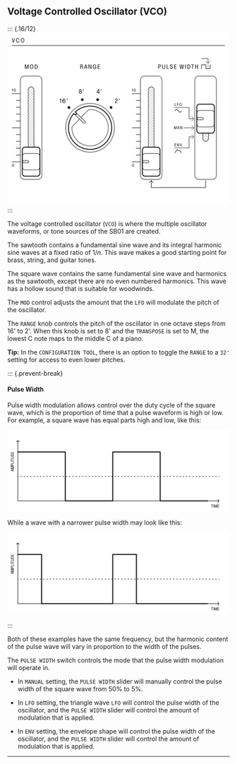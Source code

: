 ## Voltage Controlled Oscillator (VCO)

<article>

::: {.16/12}
![FIGURE 1.4](assets/sb01-vco-bw.svg)
:::

The voltage controlled oscillator (`VCO`) is where the multiple oscillator waveforms, or tone sources of the SB01 are created.

The sawtooth contains a fundamental sine wave and its integral harmonic sine waves at a fixed ratio of 1/*n*. This wave makes a good starting point for brass, string, and guitar tones.

The square wave contains the same fundamental sine wave and harmonics as the sawtooth, except there are no even numbered harmonics. This wave has a hollow sound that is suitable for woodwinds.


The `MOD` control adjusts the amount that the `LFO` will modulate the pitch of the oscillator.

The `RANGE` knob controls the pitch of the oscillator in one octave steps from 16' to 2'. When this knob is set to 8' and the `TRANSPOSE` is set to M, the lowest C note maps to the middle C of a piano.

**Tip:** In the `CONFIGURATION TOOL`, there is an option to toggle the `RANGE` to a `32'` setting for access to even lower pitches.

::: {.prevent-break}
#### Pulse Width

Pulse width modulation allows control over the duty cycle of the square wave, which is the proportion of time that a pulse waveform is high or low. For example, a square wave has equal parts high and low, like this:

<div class="w2/3">

![FIGURE 1.5](assets/pulse-width-1.svg)

</div>

While a wave with a narrower pulse width may look like this:

<div class="w2/3">

![FIGURE 1.6](assets/pulse-width-2.svg)

</div>
:::

Both of these examples have the same frequency, but the harmonic content of the pulse wave will vary in proportion to the width of the pulses.

The `PULSE WIDTH` switch controls the mode that the pulse width modulation will operate in.

- In `MANUAL` setting, the `PULSE WIDTH` slider will manually control the pulse width of the square wave from 50% to 5%.

- In `LFO` setting, the triangle wave `LFO` will control the pulse width of the oscillator, and the `PULSE WIDTH` slider will control the amount of modulation that is applied.

- In `ENV` setting, the envelope shape will control the pulse width of the oscillator, and the `PULSE WIDTH` slider will control the amount of modulation that is applied.

</article>

---
